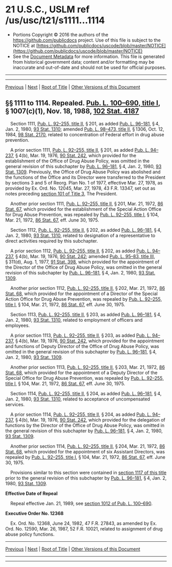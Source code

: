 ---
---

# 21 U.S.C., USLM ref /us/usc/t21/s1111...1114

* Portions Copyright © 2016 the authors of the https://github.com/publicdocs project.
  Use of this file is subject to the NOTICE at [https://github.com/publicdocs/uscode/blob/master/NOTICE](https://github.com/publicdocs/uscode/blob/master/NOTICE)
* See the [Document Metadata](././../../../../..//README.md) for more information.
  This file is generated from historical government data; content and/or formatting may be inaccurate and out-of-date and should not be used for official purposes.

----------
----------

[Previous](./../../../../..//us/usc/t21/ch16/schII/m__us_usc_t21_ch16_schII.md) | [Next](./../../../../..//us/usc/t21/ch16/schII/m__us_usc_t21_s1115.md) | [Root of Title](./../../../../../) | [Other Versions of this Document](https://publicdocs.github.io/go/links?ns=uslm&ref=%2Fus%2Fusc%2Ft21%2Fs1111...1114)

## §§ 1111 to 1114. Repealed. [Pub. L. 100–690, title I][/us/pl/100/690/tI], § 1007(c)(1), Nov. 18, 1988, [102 Stat. 4187][/us/stat/102/4187]

    Section 1111, [Pub. L. 92–255, title II][/us/pl/92/255/tII], § 201, as added [Pub. L. 96–181][/us/pl/96/181], § 4, Jan. 2, 1980, [93 Stat. 1310][/us/stat/93/1310]; amended [Pub. L. 98–473, title II][/us/pl/98/473/tII], § 1306, Oct. 12, 1984, [98 Stat. 2170][/us/stat/98/2170], related to concentration of Federal effort in drug abuse prevention.

    A prior section 1111, [Pub. L. 92–255, title II][/us/pl/92/255/tII], § 201, as added [Pub. L. 94–237][/us/pl/94/237], § 4(b), Mar. 19, 1976, [90 Stat. 242][/us/stat/90/242], which provided for the establishment of the Office of Drug Abuse Policy, was omitted in the general revision of this subchapter by [Pub. L. 96–181][/us/pl/96/181], § 4, Jan. 2, 1980, [93 Stat. 1309][/us/stat/93/1309]. Previously, the Office of Drug Abuse Policy was abolished and the functions of the Office and its Director were transferred to the President by sections 3 and 5 of Reorg. Plan No. 1 of 1977, effective Mar. 27, 1978, as provided by Ex. Ord. No. 12045, Mar. 27, 1978, 43 F.R. 13347, set out as notes preceding [section 101 of Title 3][/us/usc/t3/s101], The President.

    Another prior section 1111, [Pub. L. 92–255, title II][/us/pl/92/255/tII], § 201, Mar. 21, 1972, [86 Stat. 67][/us/stat/86/67], which provided for the establishment of the Special Action Office for Drug Abuse Prevention, was repealed by [Pub. L. 92–255, title I][/us/pl/92/255/tI], § 104, Mar. 21, 1972, [86 Stat. 67][/us/stat/86/67], eff. June 30, 1975.

    Section 1112, [Pub. L. 92–255, title II][/us/pl/92/255/tII], § 202, as added [Pub. L. 96–181][/us/pl/96/181], § 4, Jan. 2, 1980, [93 Stat. 1310][/us/stat/93/1310], related to designation of a representative to direct activities required by this subchapter.

    A prior section 1112, [Pub. L. 92–255, title II][/us/pl/92/255/tII], § 202, as added [Pub. L. 94–237][/us/pl/94/237], § 4(b), Mar. 19, 1976, [90 Stat. 242][/us/stat/90/242]; amended [Pub. L. 95–83, title III][/us/pl/95/83/tIII], § 311(d), Aug. 1, 1977, [91 Stat. 398][/us/stat/91/398], which provided for the appointment of the Director of the Office of Drug Abuse Policy, was omitted in the general revision of this subchapter by [Pub. L. 96–181][/us/pl/96/181], § 4, Jan. 2, 1980, [93 Stat. 1309][/us/stat/93/1309].

    Another prior section 1112, [Pub. L. 92–255, title II][/us/pl/92/255/tII], § 202, Mar. 21, 1972, [86 Stat. 68][/us/stat/86/68], which provided for the appointment of a Director of the Special Action Office for Drug Abuse Prevention, was repealed by [Pub. L. 92–255, title I][/us/pl/92/255/tI], § 104, Mar. 21, 1972, [86 Stat. 67][/us/stat/86/67], eff. June 30, 1975.

    Section 1113, [Pub. L. 92–255, title II][/us/pl/92/255/tII], § 203, as added [Pub. L. 96–181][/us/pl/96/181], § 4, Jan. 2, 1980, [93 Stat. 1310][/us/stat/93/1310], related to employment of officers and employees.

    A prior section 1113, [Pub. L. 92–255, title II][/us/pl/92/255/tII], § 203, as added [Pub. L. 94–237][/us/pl/94/237], § 4(b), Mar. 19, 1976, [90 Stat. 242][/us/stat/90/242], which provided for the appointment and functions of Deputy Director of the Office of Drug Abuse Policy, was omitted in the general revision of this subchapter by [Pub. L. 96–181][/us/pl/96/181], § 4, Jan. 2, 1980, [93 Stat. 1309][/us/stat/93/1309].

    Another prior section 1113, [Pub. L. 92–255, title II][/us/pl/92/255/tII], § 203, Mar. 21, 1972, [86 Stat. 68][/us/stat/86/68], which provided for the appointment of a Deputy Director of the Special Office for Drug Abuse Prevention, was repealed by [Pub. L. 92–255, title I][/us/pl/92/255/tI], § 104, Mar. 21, 1972, [86 Stat. 67][/us/stat/86/67], eff. June 30, 1975.

    Section 1114, [Pub. L. 92–255, title II][/us/pl/92/255/tII], § 204, as added [Pub. L. 96–181][/us/pl/96/181], § 4, Jan. 2, 1980, [93 Stat. 1310][/us/stat/93/1310], related to acceptance of uncompensated services.

    A prior section 1114, [Pub. L. 92–255, title II][/us/pl/92/255/tII], § 204, as added [Pub. L. 94–237][/us/pl/94/237], § 4(b), Mar. 19, 1976, [90 Stat. 242][/us/stat/90/242], which provided for the delegation of functions by the Director of the Office of Drug Abuse Policy, was omitted in the general revision of this subchapter by [Pub. L. 96–181][/us/pl/96/181], § 4, Jan. 2, 1980, [93 Stat. 1309][/us/stat/93/1309].

    Another prior section 1114, [Pub. L. 92–255, title II][/us/pl/92/255/tII], § 204, Mar. 21, 1972, [86 Stat. 68][/us/stat/86/68], which provided for the appointment of six Assistant Directors, was repealed by [Pub. L. 92–255, title I][/us/pl/92/255/tI], § 104, Mar. 21, 1972, [86 Stat. 67][/us/stat/86/67], eff. June 30, 1975.

    Provisions similar to this section were contained in [section 1117 of this title][/us/usc/t21/s1117] prior to the general revision of this subchapter by [Pub. L. 96–181][/us/pl/96/181], § 4, Jan. 2, 1980, [93 Stat. 1309][/us/stat/93/1309].

 __Effective Date of Repeal__ 

    Repeal effective Jan. 21, 1989, see [section 1012 of Pub. L. 100–690][/us/pl/100/690/s1012].

 __Executive Order No. 12368__ 

    Ex. Ord. No. 12368, June 24, 1982, 47 F.R. 27843, as amended by Ex. Ord. No. 12590, Mar. 26, 1987, 52 F.R. 10021, related to assignment of drug abuse policy functions.

----------

[Previous](./../../../../..//us/usc/t21/ch16/schII/m__us_usc_t21_ch16_schII.md) | [Next](./../../../../..//us/usc/t21/ch16/schII/m__us_usc_t21_s1115.md) | [Root of Title](./../../../../../) | [Other Versions of this Document](https://publicdocs.github.io/go/links?ns=uslm&ref=%2Fus%2Fusc%2Ft21%2Fs1111...1114)

----------
----------

[/us/pl/100/690/tI]: https://publicdocs.github.io/go/links?ns=uslm&ref=%2Fus%2Fpl%2F100%2F690%2FtI
[/us/stat/102/4187]: https://publicdocs.github.io/go/links?ns=uslm&ref=%2Fus%2Fstat%2F102%2F4187
[/us/pl/92/255/tII]: https://publicdocs.github.io/go/links?ns=uslm&ref=%2Fus%2Fpl%2F92%2F255%2FtII
[/us/pl/96/181]: https://publicdocs.github.io/go/links?ns=uslm&ref=%2Fus%2Fpl%2F96%2F181
[/us/stat/93/1310]: https://publicdocs.github.io/go/links?ns=uslm&ref=%2Fus%2Fstat%2F93%2F1310
[/us/pl/98/473/tII]: https://publicdocs.github.io/go/links?ns=uslm&ref=%2Fus%2Fpl%2F98%2F473%2FtII
[/us/stat/98/2170]: https://publicdocs.github.io/go/links?ns=uslm&ref=%2Fus%2Fstat%2F98%2F2170
[/us/pl/92/255/tII]: https://publicdocs.github.io/go/links?ns=uslm&ref=%2Fus%2Fpl%2F92%2F255%2FtII
[/us/pl/94/237]: https://publicdocs.github.io/go/links?ns=uslm&ref=%2Fus%2Fpl%2F94%2F237
[/us/stat/90/242]: https://publicdocs.github.io/go/links?ns=uslm&ref=%2Fus%2Fstat%2F90%2F242
[/us/pl/96/181]: https://publicdocs.github.io/go/links?ns=uslm&ref=%2Fus%2Fpl%2F96%2F181
[/us/stat/93/1309]: https://publicdocs.github.io/go/links?ns=uslm&ref=%2Fus%2Fstat%2F93%2F1309
[/us/usc/t3/s101]: https://publicdocs.github.io/go/links?ns=uslm&ref=%2Fus%2Fusc%2Ft3%2Fs101
[/us/pl/92/255/tII]: https://publicdocs.github.io/go/links?ns=uslm&ref=%2Fus%2Fpl%2F92%2F255%2FtII
[/us/stat/86/67]: https://publicdocs.github.io/go/links?ns=uslm&ref=%2Fus%2Fstat%2F86%2F67
[/us/pl/92/255/tI]: https://publicdocs.github.io/go/links?ns=uslm&ref=%2Fus%2Fpl%2F92%2F255%2FtI
[/us/stat/86/67]: https://publicdocs.github.io/go/links?ns=uslm&ref=%2Fus%2Fstat%2F86%2F67
[/us/pl/92/255/tII]: https://publicdocs.github.io/go/links?ns=uslm&ref=%2Fus%2Fpl%2F92%2F255%2FtII
[/us/pl/96/181]: https://publicdocs.github.io/go/links?ns=uslm&ref=%2Fus%2Fpl%2F96%2F181
[/us/stat/93/1310]: https://publicdocs.github.io/go/links?ns=uslm&ref=%2Fus%2Fstat%2F93%2F1310
[/us/pl/92/255/tII]: https://publicdocs.github.io/go/links?ns=uslm&ref=%2Fus%2Fpl%2F92%2F255%2FtII
[/us/pl/94/237]: https://publicdocs.github.io/go/links?ns=uslm&ref=%2Fus%2Fpl%2F94%2F237
[/us/stat/90/242]: https://publicdocs.github.io/go/links?ns=uslm&ref=%2Fus%2Fstat%2F90%2F242
[/us/pl/95/83/tIII]: https://publicdocs.github.io/go/links?ns=uslm&ref=%2Fus%2Fpl%2F95%2F83%2FtIII
[/us/stat/91/398]: https://publicdocs.github.io/go/links?ns=uslm&ref=%2Fus%2Fstat%2F91%2F398
[/us/pl/96/181]: https://publicdocs.github.io/go/links?ns=uslm&ref=%2Fus%2Fpl%2F96%2F181
[/us/stat/93/1309]: https://publicdocs.github.io/go/links?ns=uslm&ref=%2Fus%2Fstat%2F93%2F1309
[/us/pl/92/255/tII]: https://publicdocs.github.io/go/links?ns=uslm&ref=%2Fus%2Fpl%2F92%2F255%2FtII
[/us/stat/86/68]: https://publicdocs.github.io/go/links?ns=uslm&ref=%2Fus%2Fstat%2F86%2F68
[/us/pl/92/255/tI]: https://publicdocs.github.io/go/links?ns=uslm&ref=%2Fus%2Fpl%2F92%2F255%2FtI
[/us/stat/86/67]: https://publicdocs.github.io/go/links?ns=uslm&ref=%2Fus%2Fstat%2F86%2F67
[/us/pl/92/255/tII]: https://publicdocs.github.io/go/links?ns=uslm&ref=%2Fus%2Fpl%2F92%2F255%2FtII
[/us/pl/96/181]: https://publicdocs.github.io/go/links?ns=uslm&ref=%2Fus%2Fpl%2F96%2F181
[/us/stat/93/1310]: https://publicdocs.github.io/go/links?ns=uslm&ref=%2Fus%2Fstat%2F93%2F1310
[/us/pl/92/255/tII]: https://publicdocs.github.io/go/links?ns=uslm&ref=%2Fus%2Fpl%2F92%2F255%2FtII
[/us/pl/94/237]: https://publicdocs.github.io/go/links?ns=uslm&ref=%2Fus%2Fpl%2F94%2F237
[/us/stat/90/242]: https://publicdocs.github.io/go/links?ns=uslm&ref=%2Fus%2Fstat%2F90%2F242
[/us/pl/96/181]: https://publicdocs.github.io/go/links?ns=uslm&ref=%2Fus%2Fpl%2F96%2F181
[/us/stat/93/1309]: https://publicdocs.github.io/go/links?ns=uslm&ref=%2Fus%2Fstat%2F93%2F1309
[/us/pl/92/255/tII]: https://publicdocs.github.io/go/links?ns=uslm&ref=%2Fus%2Fpl%2F92%2F255%2FtII
[/us/stat/86/68]: https://publicdocs.github.io/go/links?ns=uslm&ref=%2Fus%2Fstat%2F86%2F68
[/us/pl/92/255/tI]: https://publicdocs.github.io/go/links?ns=uslm&ref=%2Fus%2Fpl%2F92%2F255%2FtI
[/us/stat/86/67]: https://publicdocs.github.io/go/links?ns=uslm&ref=%2Fus%2Fstat%2F86%2F67
[/us/pl/92/255/tII]: https://publicdocs.github.io/go/links?ns=uslm&ref=%2Fus%2Fpl%2F92%2F255%2FtII
[/us/pl/96/181]: https://publicdocs.github.io/go/links?ns=uslm&ref=%2Fus%2Fpl%2F96%2F181
[/us/stat/93/1310]: https://publicdocs.github.io/go/links?ns=uslm&ref=%2Fus%2Fstat%2F93%2F1310
[/us/pl/92/255/tII]: https://publicdocs.github.io/go/links?ns=uslm&ref=%2Fus%2Fpl%2F92%2F255%2FtII
[/us/pl/94/237]: https://publicdocs.github.io/go/links?ns=uslm&ref=%2Fus%2Fpl%2F94%2F237
[/us/stat/90/242]: https://publicdocs.github.io/go/links?ns=uslm&ref=%2Fus%2Fstat%2F90%2F242
[/us/pl/96/181]: https://publicdocs.github.io/go/links?ns=uslm&ref=%2Fus%2Fpl%2F96%2F181
[/us/stat/93/1309]: https://publicdocs.github.io/go/links?ns=uslm&ref=%2Fus%2Fstat%2F93%2F1309
[/us/pl/92/255/tII]: https://publicdocs.github.io/go/links?ns=uslm&ref=%2Fus%2Fpl%2F92%2F255%2FtII
[/us/stat/86/68]: https://publicdocs.github.io/go/links?ns=uslm&ref=%2Fus%2Fstat%2F86%2F68
[/us/pl/92/255/tI]: https://publicdocs.github.io/go/links?ns=uslm&ref=%2Fus%2Fpl%2F92%2F255%2FtI
[/us/stat/86/67]: https://publicdocs.github.io/go/links?ns=uslm&ref=%2Fus%2Fstat%2F86%2F67
[/us/usc/t21/s1117]: https://publicdocs.github.io/go/links?ns=uslm&ref=%2Fus%2Fusc%2Ft21%2Fs1117
[/us/pl/96/181]: https://publicdocs.github.io/go/links?ns=uslm&ref=%2Fus%2Fpl%2F96%2F181
[/us/stat/93/1309]: https://publicdocs.github.io/go/links?ns=uslm&ref=%2Fus%2Fstat%2F93%2F1309
[/us/pl/100/690/s1012]: https://publicdocs.github.io/go/links?ns=uslm&ref=%2Fus%2Fpl%2F100%2F690%2Fs1012


